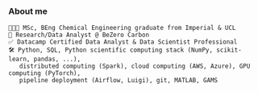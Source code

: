 ### About me 

	👨🏻‍🎓 MSc, BEng Chemical Engineering graduate from Imperial & UCL
	🛄 Research/Data Analyst @ BeZero Carbon
	✅ Datacamp Certified Data Analyst & Data Scientist Professional
	🛠 Python, SQL, Python scientific computing stack (NumPy, scikit-learn, pandas, ...),
	   distributed computing (Spark), cloud computing (AWS, Azure), GPU computing (PyTorch), 
	   pipeline deployment (Airflow, Luigi), git, MATLAB, GAMS


